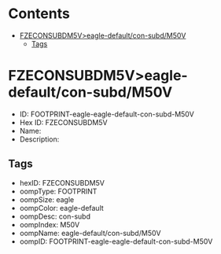 



Contents
========

* [FZECONSUBDM5V>eagle-default/con-subd/M50V](#fzeconsubdm5veagle-defaultcon-subdm50v)
	* [Tags](#tags)

# FZECONSUBDM5V>eagle-default/con-subd/M50V

- ID: FOOTPRINT-eagle-eagle-default-con-subd-M50V
- Hex ID: FZECONSUBDM5V
- Name: 
- Description: 

## Tags

- hexID: FZECONSUBDM5V
- oompType: FOOTPRINT
- oompSize: eagle
- oompColor: eagle-default
- oompDesc: con-subd
- oompIndex: M50V
- oompName: eagle-default/con-subd/M50V
- oompID: FOOTPRINT-eagle-eagle-default-con-subd-M50V
